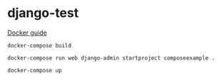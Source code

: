 # django-test

[Docker guide](https://docs.docker.com/compose/django/)


``` docker-compose build  ```

``` docker-compose run web django-admin startproject composeexample . ```

``` docker-compose up ```
